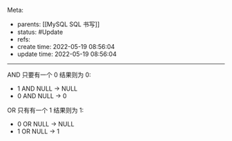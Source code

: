 Meta:

- parents: [[MySQL SQL 书写]]
- status: #Update
- refs:
- create time: 2022-05-19 08:56:04
- update time:  2022-05-19 08:56:04

---

AND 只要有一个 0 结果则为 0:

- 1 AND NULL  -> NULL
- 0 AND NULL  -> 0

OR 只有有一个 1 结果则为 1:

- 0 OR NULL  -> NULL
- 1 OR NULL  -> 1
